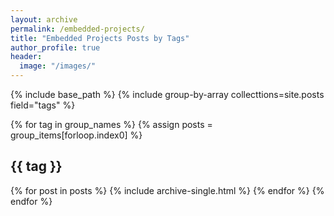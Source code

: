 ```yaml
---
layout: archive
permalink: /embedded-projects/
title: "Embedded Projects Posts by Tags"
author_profile: true
header:
  image: "/images/"
---
```


{% include base_path %}
{% include group-by-array collecttions=site.posts field="tags" %}

{% for tag in group_names %}
  {% assign posts = group_items[forloop.index0] %}

  <h2 id=" {{ tag | slugify }}"
  class="archive__subtitle">{{ tag }} </h2>
  {% for post in posts %}
    {% include archive-single.html %}
  {% endfor %}
{% endfor %}  
